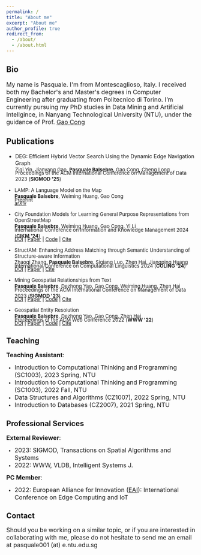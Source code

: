 ```yaml
---
permalink: /
title: "About me"
excerpt: "About me"
author_profile: true
redirect_from: 
  - /about/
  - /about.html
---
```


<style type="text/css">
          
        .mybr {
            display: block;
            margin-bottom: -.5em;
        }
  
</style>

## Bio

<font size="3">My name is Pasquale. I'm from Montescaglioso, Italy. I received both my Bachelor's and Master's degrees in Computer Engineering after graduating from Politecnico di Torino. I’m currently pursuing my PhD studies in Data Mining and Artificial Intellgince, in Nanyang Technological University (NTU), under the guidance of Prof. <a href="https://personal.ntu.edu.sg/gaocong/" target="_blank">Gao Cong</a></font>

<!---
## Interests

<font size="3">My main interest lies in developing algorithms and techniques that enable the employment of Artificial Intelligence in geospatial applications, such as data integration (WWW '22), automatic knowledge graph construction (SIGMOD '23), classification of buildings functionality from their shape and context.</font>
-->
  
<!--- ## Projects <a href="./osm/">OSM</a> ---> 
  
  
## Publications

- DEG: Eﬀicient Hybrid Vector Search Using the Dynamic Edge Navigation Graph <br><font size="2">Ziqi Yin, Jianyang Gao, <b>Pasquale Balsebre</b>, Gao Cong, Cheng Long<span class="mybr"></span>Proceedings of the ACM International Conference on Management of Data 2023 (<b>SIGMOD '25</b>)

<!---
<span class="mybr"></span><a href="https://doi.org/10.1145/3627673.3679662" target="_blank">DOI</a> | <a href="./files/CityFM.pdf" target="_blank">Paper</a> | <a href="https://github.com/PasqualeTurin/CityFM" target="_blank">Code</a> | <a href="./files/cikm24.txt" target="_blank">Cite</a></font>
-->

- LAMP: A Language Model on the Map <br><font size="2"><b>Pasquale Balsebre</b>, Weiming Huang, Gao Cong<span class="mybr"></span>Preprint<span class="mybr"></span><a href="http://arxiv.org/abs/2403.09059" target="_blank">arXiv</a></font>

- City Foundation Models for Learning General Purpose Representations from OpenStreetMap <br><font size="2"><b>Pasquale Balsebre</b>, Weiming Huang, Gao Cong, Yi Li<span class="mybr"></span>International Conference on  Information and Knowledge Management 2024 (<b>CIKM '24</b>)<span class="mybr"></span><a href="https://doi.org/10.1145/3627673.3679662" target="_blank">DOI</a> | <a href="./files/CityFM.pdf" target="_blank">Paper</a> | <a href="https://github.com/PasqualeTurin/CityFM" target="_blank">Code</a> | <a href="./files/cikm24.txt" target="_blank">Cite</a></font>

- StructAM: Enhancing Address Matching through Semantic Understanding of Structure-aware Information <br><font size="2">Zhaoqi Zhang, <b>Pasquale Balsebre</b>, Siqiang Luo, Zhen Hai, Jiangping Huang<span class="mybr"></span>International Conference on Computational Linguistics 2024 (<b>COLING '24</b>)<span class="mybr"></span><a href="https://aclanthology.org/2024.lrec-main.1333/" target="_blank">DOI</a> | <a href="./files/StructAM.pdf" target="_blank">Paper</a> | <a href="./files/coling24.txt" target="_blank">Cite</a></font>

- Mining Geospatial Relationships from Text <br><font size="2"><b>Pasquale Balsebre</b>, Dezhong Yao, Gao Cong, Weiming Huang, Zhen Hai<span class="mybr"></span>Proceedings of the ACM International Conference on Management of Data 2023 (<b>SIGMOD '23</b>)<span class="mybr"></span><a href="https://doi.org/10.1145/3588947" target="_blank">DOI</a> | <a href="./files/Mining Geospatial Relationships from Text.pdf" target="_blank">Paper</a> | <a href="https://github.com/PasqualeTurin/GTMiner" target="_blank">Code</a> | <a href="./files/sigmod23.txt" target="_blank">Cite</a></font>


- Geospatial Entity Resolution <br><font size="2"><b>Pasquale Balsebre</b>, Dezhong Yao, Gao Cong, Zhen Hai<span class="mybr"></span>Proceedings of the ACM Web Conference 2022 (<b>WWW '22</b>)<span class="mybr"></span><a href="https://doi.org/10.1145/3485447.3512026" target="_blank">DOI</a> | <a href="./files/Geospatial Entity Resolution.pdf" target="_blank">Paper</a> | <a href="https://github.com/PasqualeTurin/Geo-ER" target="_blank">Code</a> | <a href="./files/www22.txt" target="_blank">Cite</a></font>

## Teaching

<font size="3"><b>Teaching Assistant</b>:</font>

- <font size="3"> Introduction to Computational Thinking and Programming (SC1003), 2023 Spring, NTU </font>
- <font size="3"> Introduction to Computational Thinking and Programming (SC1003), 2022 Fall, NTU </font>
- <font size="3"> Data Structures and Algorithms (CZ1007), 2022 Spring, NTU </font>
- <font size="3"> Introduction to Databases (CZ2007), 2021 Spring, NTU </font>

## Professional Services

<font size="3"><b>External Reviewer</b>:</font>

- <font size="3">2023: SIGMOD, Transactions on Spatial Algorithms and Systems</font>
- <font size="3">2022: WWW, VLDB, Intelligent Systems J.</font>

<font size="3"><b>PC Member</b>:</font>

- <font size="3">2022: European Alliance for Innovation (<a href="https://iceci-conference.eai-conferences.org/2022/technical-program-committee/" target="_blank">EAI</a>): International Conference on Edge Computing and IoT</font>
  
## Contact

<font size="3">
Should you be working on a similar topic, or if you are interested in collaborating with me, please do not hesitate to send me an email at pasquale001 (at) e.ntu.edu.sg
</font>

<img src="http://nopmo.altervista.org/AAA_togithub.php" width="10px" height="10px" hidden/>
